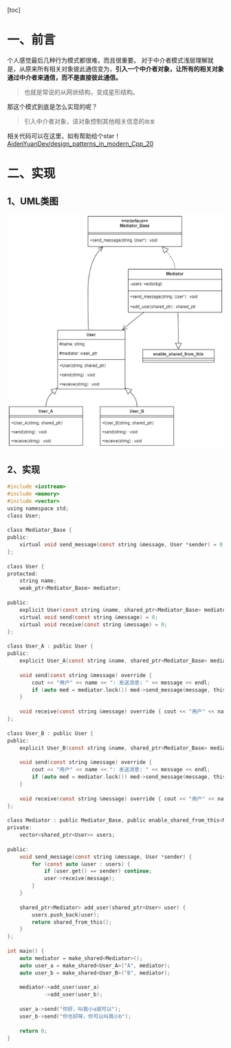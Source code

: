[toc]

# 一、前言
个人感觉最后几种行为模式都很难，而且很重要。
对于中介者模式浅层理解就是，从原来所有相关对象彼此通信变为，**引入一个中介者对象，让所有的相关对象通过中介者来通信，而不是直接彼此通信。** 

> 也就是常说的从网状结构，变成星形结构。

那这个模式到底是怎么实现的呢？

> 引入中介者对象，该对象控制其他相关信息的`收发`

相关代码可以在这里，如有帮助给个star！[AidenYuanDev/design_patterns_in_modern_Cpp_20](https://github.com/AidenYuanDev/design_patterns_in_modern_Cpp_20)

# 二、实现
## 1、UML类图
![中介者模式](.\图片(image)\中介者模式.png)

## 2、实现
~~~c
#include <iostream>
#include <memory>
#include <vector>
using namespace std;
class User;

class Mediator_Base {
public:
    virtual void send_message(const string &message, User *sender) = 0;
};

class User {
protected:
    string name;
    weak_ptr<Mediator_Base> mediator;

public:
    explicit User(const string &name, shared_ptr<Mediator_Base> mediator) : name(name), mediator(mediator) {}
    virtual void send(const string &message) = 0;
    virtual void receive(const string &message) = 0;
};

class User_A : public User {
public:
    explicit User_A(const string &name, shared_ptr<Mediator_Base> mediator) : User(name, mediator) {}

    void send(const string &message) override {
        cout << "用户" << name << ": 发送消息: " << message << endl;
        if (auto med = mediator.lock()) med->send_message(message, this);
    }

    void receive(const string &message) override { cout << "用户" << name << ": 收到消息" << endl; }
};

class User_B : public User {
public:
    explicit User_B(const string &name, shared_ptr<Mediator_Base> mediator) : User(name, mediator) {}

    void send(const string &message) override {
        cout << "用户" << name << ": 发送消息: " << message << endl;
        if (auto med = mediator.lock()) med->send_message(message, this);
    }

    void receive(const string &message) override { cout << "用户" << name << ": 收到消息" << endl; }
};

class Mediator : public Mediator_Base, public enable_shared_from_this<Mediator> {
private:
    vector<shared_ptr<User>> users;

public:
    void send_message(const string &message, User *sender) {
        for (const auto &user : users) {
            if (user.get() == sender) continue;
            user->receive(message);
        }
    }

    shared_ptr<Mediator> add_user(shared_ptr<User> user) { 
        users.push_back(user);
        return shared_from_this();
    }
};

int main() { 
    auto mediator = make_shared<Mediator>();
    auto user_a = make_shared<User_A>("A", mediator);
    auto user_b = make_shared<User_B>("B", mediator);

    mediator->add_user(user_a)
            ->add_user(user_b);
    
    user_a->send("你好，叫我小a就可以");
    user_b->send("你也好呀，你可以叫我小b");

    return 0;
}
~~~